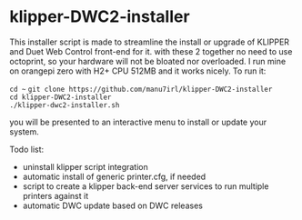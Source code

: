 # klipper-DWC2-installer
This installer script is made to streamline the install or upgrade of KLIPPER and Duet Web Control front-end for it.
with these 2 together no need to use octoprint, so your hardware will not be bloated nor overloaded.
I run mine on orangepi zero with H2+ CPU 512MB and it works nicely.
To run it:

`cd ~` 
`git clone https://github.com/manu7irl/klipper-DWC2-installer`  
`cd klipper-DWC2-installer`  
`./klipper-dwc2-installer.sh`

you will be presented to an interactive menu to install or update your system.

Todo list:
- uninstall klipper script integration
- automatic install of generic printer.cfg, if needed
- script to create a klipper back-end server services to run multiple printers against it
- automatic DWC update based on DWC releases

